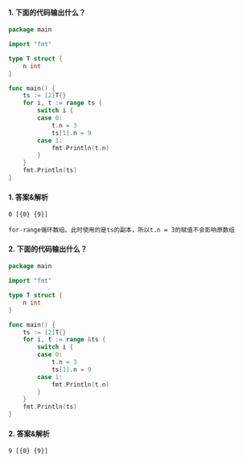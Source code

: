 #### 1. 下面的代码输出什么？

```go
package main

import "fmt"

type T struct {
	n int
}

func main() {
	ts := [2]T{}
	for i, t := range ts {
		switch i {
		case 0:
			t.n = 3
			ts[1].n = 9
		case 1:
			fmt.Println(t.n)
		}
	}
	fmt.Println(ts)
}
```

#### 1. 答案&解析

```text
0 [{0} {9}]

for-range循环数组。此时使用的是ts的副本，所以t.n = 3的赋值不会影响原数组
```

#### 2. 下面的代码输出什么？

```go
package main

import "fmt"

type T struct {
	n int
}

func main() {
	ts := [2]T{}
	for i, t := range &ts {
		switch i {
		case 0:
			t.n = 3
			ts[1].n = 9
		case 1:
			fmt.Println(t.n)
		}
	}
	fmt.Println(ts)
}
```

#### 2. 答案&解析

```text
9 [{0} {9}]
```
